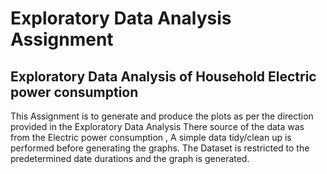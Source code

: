 # Exploratory Data Analysis Assignment
## Exploratory Data Analysis of Household Electric power consumption
This Assignment is to generate and produce the plots as per the direction provided in the Exploratory Data Analysis 
There source of the data was from the Electric power consumption , A simple data tidy/clean up is performed 
before generating the graphs. The Dataset is restricted to the predetermined date durations and the graph is generated.
